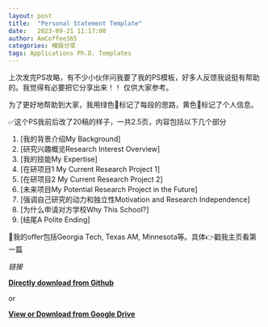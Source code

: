 ```yaml
---
layout: post
title:  "Personal Statement Template" 
date:   2023-09-21 11:17:00
author: AmCoffee365
categories: 模版分享 
tags: Applications Ph.D. Templates
---
```




上次发完PS攻略，有不少小伙伴问我要了我的PS模板，好多人反馈我说挺有帮助的。我觉得有必要把它分享出来！！ 仅供大家参考。

为了更好地帮助到大家，我用绿色💚标记了每段的思路，黄色💛标记了个人信息。

✅这个PS我前后改了20稿的样子，一共2.5页，内容包括以下几个部分

1. [我的背景介绍My Background]
2. [研究兴趣概览Research Interest Overview]
3. [我的技能My Expertise]
4. [在研项目1 My Current Research Project 1]
5. [在研项目2 My Current Research Project 2]
6. [未来项目My Potential Research Project in the Future]
7. [强调自己研究的动力和独立性Motivation and Research Independence]
8. [为什么申请对方学校Why This School?]
9. [结尾A Polite Ending]

🍒我的offer包括Georgia Tech, Texas AM, Minnesota等。具体👉戳我主页看第一篇

*链接*

**[Directly download from Github](https://github.com/amcoffee365/amcoffee365.github.io/raw/main/files/PS_Cornell.docx)**

or 

**[View or Download from Google Drive](https://docs.google.com/document/d/1qWfYkZu2EObTQOmYiXcbqdeOnhloVHy1/edit?usp=sharing&ouid=101350592384390474281&rtpof=true&sd=true)**




